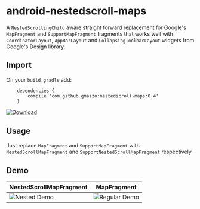 # android-nestedscroll-maps
A `NestedScrollingChild` aware straight forward replacement for Google's `MapFragment` and `SupportMapFragment` fragments that works well with `CoordinatorLayout`, `AppBarLayout` and `CollapsingToolbarLayout` widgets from Google's Design library.

## Import
On your `build.gradle` add:
```
    dependencies {
        compile 'com.github.gmazzo:nestedscroll-maps:0.4'
    }
```
[ ![Download](https://api.bintray.com/packages/gmazzo/maven/android-nestedscroll-maps/images/download.svg) ](https://bintray.com/gmazzo/maven/android-nestedscroll-maps/_latestVersion)

## Usage
Just replace `MapFragment` and `SupportMapFragment` with `NestedScrollMapFragment` and `SupportNestedScrollMapFragment` respectively

## Demo
NestedScrollMapFragment|MapFragment
---|---
![Nested Demo](screenshots/demoNested.gif)|![Regular Demo](screenshots/demoRegular.gif)
